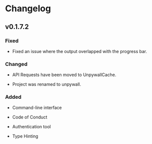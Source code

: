 # Changelog

## v0.1.7.2

### Fixed

- Fixed an issue where the output overlapped with the progress bar.

### Changed

- API Requests have been moved to UnpywallCache.

- Project was renamed to unpywall.

### Added

- Command-line interface

- Code of Conduct

- Authentication tool

- Type Hinting
